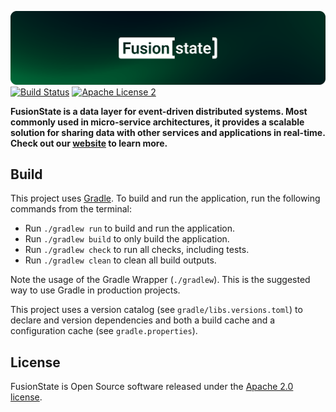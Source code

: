 [![FusionState](./assets/header.png)](https://fusionstate.io)
[![Build Status](https://github.com/fusionstate/fusionstate/actions/workflows/build.yml/badge.svg?branch=main)](https://github.com/fusionstate/fusionstate/actions/workflows/build.yml)
[![Apache License 2](https://img.shields.io/github/license/fusionstate/fusionstate)](https://www.apache.org/licenses/LICENSE-2.0.txt)

**FusionState is a data layer for event-driven distributed systems. Most commonly used in micro-service architectures, it provides a scalable solution for sharing data with other services and applications in real-time. Check out our [website](https://fusionstate.io) to learn more.**

## Build
This project uses [Gradle](https://gradle.org/).
To build and run the application, run the following commands from the terminal:

* Run `./gradlew run` to build and run the application.
* Run `./gradlew build` to only build the application.
* Run `./gradlew check` to run all checks, including tests.
* Run `./gradlew clean` to clean all build outputs.

Note the usage of the Gradle Wrapper (`./gradlew`).
This is the suggested way to use Gradle in production projects.

This project uses a version catalog (see `gradle/libs.versions.toml`) to declare
and version dependencies and both a build cache and a configuration cache 
(see `gradle.properties`).

## License
FusionState is Open Source software released under the [Apache 2.0 license](http://www.apache.org/licenses/LICENSE-2.0.html).
